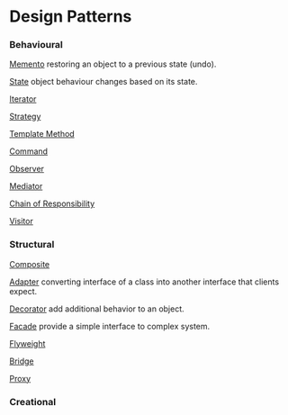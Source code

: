 # Design Patterns

### Behavioural

[Memento](https://github.com/shamy1st/design-pattern-memento-java) restoring an object to a previous state (undo).

[State](https://github.com/shamy1st/design-pattern-state-java) object behaviour changes based on its state.

[Iterator](https://github.com/shamy1st/design-pattern-iterator-java)

[Strategy](https://github.com/shamy1st/design-pattern-strategy-java)

[Template Method](https://github.com/shamy1st/design-pattern-template-java)

[Command](https://github.com/shamy1st/design-pattern-command-java)

[Observer](https://github.com/shamy1st/design-pattern-observer-java)

[Mediator](https://github.com/shamy1st/design-pattern-mediator-java)

[Chain of Responsibility](https://github.com/shamy1st/design-pattern-chain-of-responsibility-java)

[Visitor](https://github.com/shamy1st/design-pattern-visitor-java)

### Structural
[Composite](https://github.com/shamy1st/design-pattern-composite-java)

[Adapter](https://github.com/shamy1st/design-pattern-adapter-java) converting interface of a class into another interface that clients expect.

[Decorator](https://github.com/shamy1st/design-pattern-decorator-java) add additional behavior to an object.

[Facade](https://github.com/shamy1st/design-pattern-facade-java) provide a simple interface to complex system.

[Flyweight](https://github.com/shamy1st/design-pattern-flyweight-java) 

[Bridge](https://github.com/shamy1st/design-pattern-bridge-java) 

[Proxy](https://github.com/shamy1st/design-pattern-proxy-java) 

### Creational

